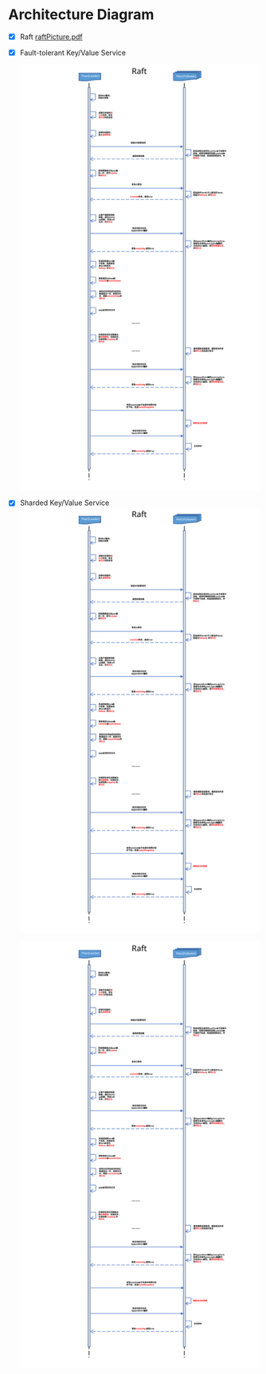 # Architecture Diagram

- [x] Raft
  [raftPicture.pdf](image_readme/raftPicture.svg)
- [x] Fault-tolerant Key/Value Service
  <div align="center">
    <img src="image_readme/raftPicture.svg">
  </div>
- [x] Sharded Key/Value Service
  ![image text](image_readme/raftPicture.svg "DBSCAN Performance Comparison")

  ![raftPicture.svg](image_readme%2FraftPicture.svg)